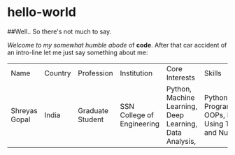 # hello-world
##Well.. So there's not much to say.

*Welcome to my somewhat humble abode* of **code**.
After that car accident of an intro-line let me just say something about me:

<table>
  <tr>
    <td>Name</td>
    <td>Country</td>
    <td>Profession</td>
    <td>Institution</td>
    <td>Core Interests</td>
    <td>Skills</td> 
  </tr>
  <tr>
    <td>Shreyas Gopal</td>
    <td>India</td>
    <td>Graduate Student</td>
    <td>SSN College of Engineering</td>
    <td>Python, Machine Learning, Deep Learning, Data Analysis,</td>
    <td>Python Programming, OOPs, ML Using Theano and Numpy</td>
  </tr>
</table>

    
